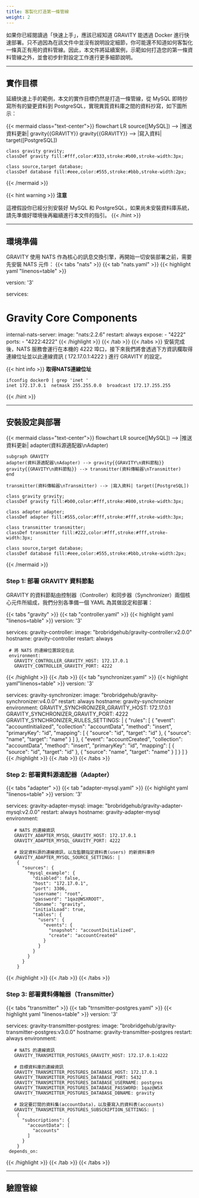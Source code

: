 ```yaml
---
title: 客製化打造第一條管線
weight: 2
---
```


如果你已經閱讀過「快速上手」，應該已經知道 GRAVITY 能透過 Docker 進行快速部署。只不過因為在該文件中並沒有說明設定細節，你可能還不知道如何客製化一條真正有用的資料管線。因此，本文件將延續案例，示範如何打造您的第一條資料管線之外，並會初步針對設定工作進行更多細節說明。

---

## 實作目標

延續快速上手的範例，本文的實作目標仍然是打造一條管線，從 MySQL 即時抄寫所有的變更資料到 PostgreSQL，實現異質資料庫之間的資料抄寫，如下圖所示：

{{< mermaid class="text-center">}}
flowchart LR
	source([MySQL]) --> |推送資料更新| gravity{{GRAVITY}}
	gravity{{GRAVITY}} --> |寫入資料| target([PostgreSQL])

	class gravity gravity;
	classDef gravity fill:#fff,color:#333,stroke:#b00,stroke-width:3px;

	class source,target database;
	classDef database fill:#eee,color:#555,stroke:#bbb,stroke-width:2px;
{{< /mermaid >}}

{{< hint warning >}}
**注意**

這裡假設你已經分別安裝好 MySQL 和 PostgreSQL，如果尚未安裝資料庫系統，請先準備好環境後再繼續進行本文件的指引。
{{< /hint >}}

---

## 環境準備

GRAVITY 使用 NATS 作為核心的訊息交換引擎，再開始一切安裝部署之前，需要先安裝 NATS 元件：
{{< tabs "nats" >}}
{{< tab "nats.yaml" >}}
{{< highlight yaml "linenos=table" >}}

version: '3'

services:
   # Gravity Core Components
   internal-nats-server:
     image: "nats:2.2.6"
     restart: always
     expose:
     - "4222"
     ports:
       - "4222:4222"
{{< /highlight >}}
{{< /tab >}}
{{< /tabs >}}
安裝完成後，NATS 服務會運行在本機的 4222 埠口，接下來我們將會透過下方資訊欄取得連線位址並以此連線資訊 ( 172.17.0.1:4222 ) 進行 GRAVITY 的設定。

{{< hint info >}}
**取得NATS連線位址**
```shell
ifconfig docker0 | grep 'inet '
inet 172.17.0.1  netmask 255.255.0.0  broadcast 172.17.255.255
```
{{< /hint >}}


---

## 安裝設定與部署

{{< mermaid class="text-center">}}
flowchart LR
	source([MySQL]) --> |推送資料更新| adapter(資料源適配器\nAdapter)

	subgraph GRAVITY
	adapter(資料源適配器\nAdapter) --> gravity{{GRAVITY\n資料節點}}
	gravity{{GRAVITY\n資料節點}} --> transmitter(資料傳輸器\nTransmitter)
	end

	transmitter(資料傳輸器\nTransmitter) --> |寫入資料| target([PostgreSQL])

	class gravity gravity;
	classDef gravity fill:#b00,color:#fff,stroke:#800,stroke-width:3px;

	class adapter adapter;
	classDef adapter fill:#555,color:#fff,stroke:#fff,stroke-width:3px;

	class transmitter transmitter;
	classDef transmitter fill:#222,color:#fff,stroke:#fff,stroke-width:3px;

	class source,target database;
	classDef database fill:#eee,color:#555,stroke:#bbb,stroke-width:2px;
{{< /mermaid >}}

### Step 1: 部署 GRAVITY 資料節點

GRAVITY 的資料節點由控制器（Controller）和同步器（Synchronizer）兩個核心元件所組成，我們分別各準備一個 YAML 為其做設定和部署：

{{< tabs "gravity" >}}
{{< tab "controller.yaml" >}}
{{< highlight yaml "linenos=table" >}}
version: '3'

services:
   gravity-controller:
     image: "brobridgehub/gravity-controller:v2.0.0"
     hostname: gravity-controller
     restart: always

     # 將 NATS 的連線位置設定在此
     environment:
       GRAVITY_CONTROLLER_GRAVITY_HOST: 172.17.0.1
       GRAVITY_CONTROLLER_GRAVITY_PORT: 4222
{{< /highlight >}}
{{< /tab >}}
{{< tab "synchronizer.yaml" >}}
{{< highlight yaml"linenos=table" >}}
version: '3'

services:
  gravity-synchronizer:
     image: "brobridgehub/gravity-synchronizer:v4.0.0"
     restart: always
     hostname: gravity-synchronizer
     environment:
       GRAVITY_SYNCHRONIZER_GRAVITY_HOST: 172.17.0.1
       GRAVITY_SYNCHRONIZER_GRAVITY_PORT: 4222
       GRAVITY_SYNCHRONIZER_RULES_SETTINGS: |
         {
          "rules": [
            {
              "event": "accountInitialized",
              "collection": "accountData",
              "method": "insert",
              "primaryKey": "id",
              "mapping": [
                {
                  "source": "id",
                  "target": "id"
                },
                {
                  "source": "name",
                  "target": "name"
                }
              ]
            },
            {
              "event": "accountCreated",
              "collection": "accountData",
              "method": "insert",
              "primaryKey": "id",
              "mapping": [
                {
                  "source": "id",
                  "target": "id"
                },
                {
                  "source": "name",
                  "target": "name"
                }
              ]
            }
          ]
         }
{{< /highlight >}}
{{< /tab >}}
{{< /tabs >}}

### Step 2: 部署資料源適配器（Adapter）

{{< tabs "adapter" >}}
{{< tab "adapter-mysql.yaml" >}}
{{< highlight yaml "linenos=table" >}}
version: '3'

services:
   gravity-adapter-mysql:
     image: "brobridgehub/gravity-adapter-mysql:v2.0.0"
     restart: always
     hostname: gravity-adapter-mysql
     environment:

       # NATS 的連線資訊
       GRAVITY_ADAPTER_MYSQL_GRAVITY_HOST: 172.17.0.1
       GRAVITY_ADAPTER_MYSQL_GRAVITY_PORT: 4222

       # 設定資料源的連線資訊，以及監聽指定資料表(users) 的新資料事件
       GRAVITY_ADAPTER_MYSQL_SOURCE_SETTINGS: |
        {
          "sources": {
            "mysql_example": {
              "disabled": false,
              "host": "172.17.0.1",
              "port": 3306,
              "username": "root",
              "password": "1qaz@WSXROOT",
              "dbname": "gravity",
              "initialLoad": true,
              "tables": {
                "users": {
                  "events": {
                    "snapshot": "accountInitialized",
                    "create": "accountCreated"
                  }
                }
              }
            }
          }
        }
{{< /highlight >}}
{{< /tab >}}
{{< /tabs >}}

### Step 3: 部署資料傳輸器（Transmitter）

{{< tabs "transmitter" >}}
{{< tab "trnsmitter-postgres.yaml" >}}
{{< highlight yaml "linenos=table" >}}
version: '3'

services:
   gravity-transmitter-postgres:
     image: "brobridgehub/gravity-transmitter-postgres:v3.0.0"
     hostname: gravity-transmitter-postgres
     restart: always
     environment:

       # NATS 的連線資訊
       GRAVITY_TRANSMITTER_POSTGRES_GRAVITY_HOST: 172.17.0.1:4222

       # 目標資料庫的連線資訊
       GRAVITY_TRANSMITTER_POSTGRES_DATABASE_HOST: 172.17.0.1
       GRAVITY_TRANSMITTER_POSTGRES_DATABASE_PORT: 5432
       GRAVITY_TRANSMITTER_POSTGRES_DATABASE_USERNAME: postgres
       GRAVITY_TRANSMITTER_POSTGRES_DATABASE_PASSWORD: 1qaz@WSX
       GRAVITY_TRANSMITTER_POSTGRES_DATABASE_DBNAME: gravity

       # 設定要訂閱的資料集(accountData)，以及要寫入的資料表(accounts)
       GRAVITY_TRANSMITTER_POSTGRES_SUBSCRIPTION_SETTINGS: |  
        {
          "subscriptions": {
            "accountData": [
              "accounts"
            ]
          }
        }
     depends_on:
{{< /highlight >}}
{{< /tab >}}
{{< /tabs >}}

---

## 驗證管線
